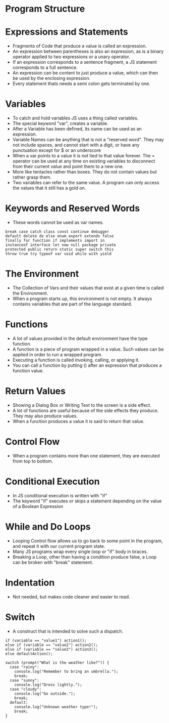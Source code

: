 # Program Structure

# Expressions and Statements
- Fragments of Code that produce a value is called an expression.
- An expression between parentheses is also an expression, as is a binary operator applied to two expressions or a unary operator.
- If an expression corresponds to a sentence fragment, a JS statement corresponds to a full sentence.
- An expression can be content to just produce a value, which can then be used by the enclosing expression.
- Every statement thats needs a semi colon gets terminated by one.

# Variables
- To catch and hold variables JS uses a thing called variables.
- The special keyword "var", creates a variable.
- After a Variable has been defined, its name can be used as an expression.
- Variable Names can be anything that is not a "reserved word". They may not include spaces, and cannot start with a digit, or have any punctuation except for $ or an underscore
- When a var points to a value it is not tied to that value forever. The = operator can be used at any time on existing variables to disconnect from their current value and point them to a new one.
- More like tentacles rather than boxes. They do not contain values but rather grasp them.
- Two variables can refer to the same value. A program can only access the values that it still has a gold on.

# Keywords and Reserved Words
- These words cannot be used as var names.
````
break case catch class const continue debugger
default delete do else enum export extends false
finally for function if implements import in
instanceof interface let new null package private
protected public return static super switch this
throw true try typeof var void while with yield
````

# The Environment
- The Collection of Vars and their values that exist at a given time is called the Environment.
- When a program starts up, this environment is not empty. It always contains variables that are part of the language standard.

# Functions
- A lot of values provided in the default environment have the type function.
- A function is a piece of program wrapped in a value. Such values can be applied in order to run a wrapped program.
- Executing a function is called invoking, calling, or applying it.
- You can call a function by putting () after an expression that produces a function value.

# Return Values
- Showing a Dialog Box or Writing Text to the screen is a side effect.
- A lot of functions are useful because of the side effects they produce. They may also produce values.
- When a function produces a value it is said to return that value.

# Control Flow
- When a program contains more than one statement, they are executed from top to bottom.

# Conditional Execution
- In JS conditional execution is written with "if"
- The keyword "if" executes or skips a statement depending on the value of a Boolean Expression

# While and Do Loops
- Looping Control flow allows us to go back to some point in the program, and repeat it with our current program state.
- Many JS programs wrap every single loop or "if" body in braces.
- Breaking a Loop, other than having a condition produce false, a Loop can be broken with "break" statement.

# Indentation
- Not needed, but makes code cleaner and easier to read.

# Switch
- A construct that is intended to solve such a dispatch.
````
if (variable == "value1") action1();
else if (variable == "value2") action2();
else if (variable == "value3") action3();
else defaultAction();
````

````
switch (prompt("What is the weather like?")) {
  case "rainy":
    console.log("Remember to bring an umbrella.");
    break;
  case "sunny":
    console.log("Dress lightly.");
  case "cloudy":
    console.log("Go outside.");
    break;
  default:
    console.log("Unknown weather type!");
    break;
}
````
